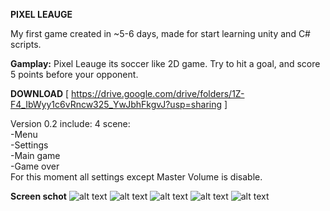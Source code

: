 **PIXEL LEAUGE**

My first game created in ~5-6 days, made for start learning unity and C# scripts.

**Gamplay:**
Pixel Leauge its soccer like 2D game.
Try to hit a goal, and score 5 points before your opponent.

**DOWNLOAD**
[ https://drive.google.com/drive/folders/1Z-F4_IbWyy1c6vRncw325_YwJbhFkgvJ?usp=sharing ]


Version 0.2 include:
4 scene:<br>
-Menu<br>
-Settings<br>
-Main game<br>
-Game over<br>
For this moment all settings except Master Volume is disable.<br>

**Screen schot**
![alt text](https://i.imgur.com/LQfDHJs.png)
![alt text](https://i.imgur.com/nhUlEBi.png)
![alt text](https://i.imgur.com/rjGlC6W.png)
![alt text](https://i.imgur.com/mQhzeh5.png)
![alt text](https://i.imgur.com/XOsQA5i.png)
